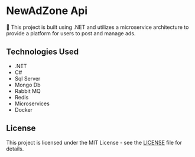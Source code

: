 # NewAdZone Api

🚀 This project is built using .NET and utilizes a microservice architecture to provide a platform for users to post and manage ads.

## Technologies Used

- .NET
- C#
- Sql Server
- Mongo Db
- Rabbit MQ
- Redis
- Microservices
- Docker

## License

This project is licensed under the MIT License - see the [LICENSE](LICENSE) file for details.
